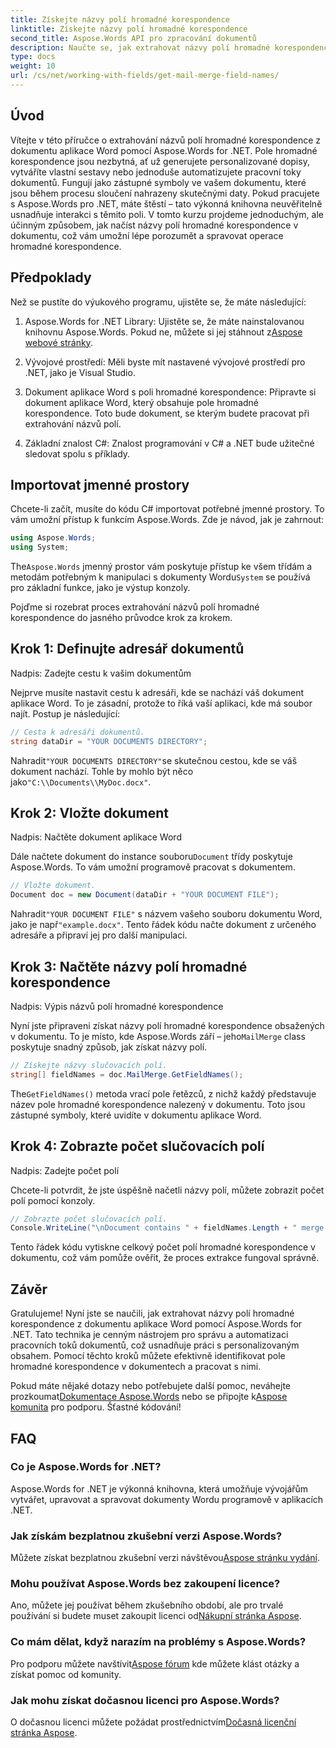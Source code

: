 ```yaml
---
title: Získejte názvy polí hromadné korespondence
linktitle: Získejte názvy polí hromadné korespondence
second_title: Aspose.Words API pro zpracování dokumentů
description: Naučte se, jak extrahovat názvy polí hromadné korespondence z dokumentu aplikace Word pomocí Aspose.Words for .NET, pomocí tohoto podrobného průvodce krok za krokem.
type: docs
weight: 10
url: /cs/net/working-with-fields/get-mail-merge-field-names/
---
```

## Úvod

Vítejte v této příručce o extrahování názvů polí hromadné korespondence z dokumentu aplikace Word pomocí Aspose.Words for .NET. Pole hromadné korespondence jsou nezbytná, ať už generujete personalizované dopisy, vytváříte vlastní sestavy nebo jednoduše automatizujete pracovní toky dokumentů. Fungují jako zástupné symboly ve vašem dokumentu, které jsou během procesu sloučení nahrazeny skutečnými daty. Pokud pracujete s Aspose.Words pro .NET, máte štěstí – tato výkonná knihovna neuvěřitelně usnadňuje interakci s těmito poli. V tomto kurzu projdeme jednoduchým, ale účinným způsobem, jak načíst názvy polí hromadné korespondence v dokumentu, což vám umožní lépe porozumět a spravovat operace hromadné korespondence.

## Předpoklady

Než se pustíte do výukového programu, ujistěte se, že máte následující:

1.  Aspose.Words for .NET Library: Ujistěte se, že máte nainstalovanou knihovnu Aspose.Words. Pokud ne, můžete si jej stáhnout z[Aspose webové stránky](https://releases.aspose.com/words/net/).

2. Vývojové prostředí: Měli byste mít nastavené vývojové prostředí pro .NET, jako je Visual Studio.

3. Dokument aplikace Word s poli hromadné korespondence: Připravte si dokument aplikace Word, který obsahuje pole hromadné korespondence. Toto bude dokument, se kterým budete pracovat při extrahování názvů polí.

4. Základní znalost C#: Znalost programování v C# a .NET bude užitečné sledovat spolu s příklady.

## Importovat jmenné prostory

Chcete-li začít, musíte do kódu C# importovat potřebné jmenné prostory. To vám umožní přístup k funkcím Aspose.Words. Zde je návod, jak je zahrnout:

```csharp
using Aspose.Words;
using System;
```

 The`Aspose.Words` jmenný prostor vám poskytuje přístup ke všem třídám a metodám potřebným k manipulaci s dokumenty Wordu`System` se používá pro základní funkce, jako je výstup konzoly.

Pojďme si rozebrat proces extrahování názvů polí hromadné korespondence do jasného průvodce krok za krokem.

## Krok 1: Definujte adresář dokumentů

Nadpis: Zadejte cestu k vašim dokumentům

Nejprve musíte nastavit cestu k adresáři, kde se nachází váš dokument aplikace Word. To je zásadní, protože to říká vaší aplikaci, kde má soubor najít. Postup je následující:

```csharp
// Cesta k adresáři dokumentů.
string dataDir = "YOUR DOCUMENTS DIRECTORY";
```

 Nahradit`"YOUR DOCUMENTS DIRECTORY"`se skutečnou cestou, kde se váš dokument nachází. Tohle by mohlo být něco jako`"C:\\Documents\\MyDoc.docx"`.

## Krok 2: Vložte dokument

Nadpis: Načtěte dokument aplikace Word

 Dále načtete dokument do instance souboru`Document` třídy poskytuje Aspose.Words. To vám umožní programově pracovat s dokumentem.

```csharp
// Vložte dokument.
Document doc = new Document(dataDir + "YOUR DOCUMENT FILE");
```

 Nahradit`"YOUR DOCUMENT FILE"` s názvem vašeho souboru dokumentu Word, jako je např`"example.docx"`. Tento řádek kódu načte dokument z určeného adresáře a připraví jej pro další manipulaci.

## Krok 3: Načtěte názvy polí hromadné korespondence

Nadpis: Výpis názvů polí hromadné korespondence

 Nyní jste připraveni získat názvy polí hromadné korespondence obsažených v dokumentu. To je místo, kde Aspose.Words září – jeho`MailMerge` class poskytuje snadný způsob, jak získat názvy polí.

```csharp
// Získejte názvy slučovacích polí.
string[] fieldNames = doc.MailMerge.GetFieldNames();
```

 The`GetFieldNames()` metoda vrací pole řetězců, z nichž každý představuje název pole hromadné korespondence nalezený v dokumentu. Toto jsou zástupné symboly, které uvidíte v dokumentu aplikace Word.

## Krok 4: Zobrazte počet slučovacích polí

Nadpis: Zadejte počet polí

Chcete-li potvrdit, že jste úspěšně načetli názvy polí, můžete zobrazit počet polí pomocí konzoly.

```csharp
// Zobrazte počet slučovacích polí.
Console.WriteLine("\nDocument contains " + fieldNames.Length + " merge fields.");
```

Tento řádek kódu vytiskne celkový počet polí hromadné korespondence v dokumentu, což vám pomůže ověřit, že proces extrakce fungoval správně.

## Závěr

Gratulujeme! Nyní jste se naučili, jak extrahovat názvy polí hromadné korespondence z dokumentu aplikace Word pomocí Aspose.Words for .NET. Tato technika je cenným nástrojem pro správu a automatizaci pracovních toků dokumentů, což usnadňuje práci s personalizovaným obsahem. Pomocí těchto kroků můžete efektivně identifikovat pole hromadné korespondence v dokumentech a pracovat s nimi.

 Pokud máte nějaké dotazy nebo potřebujete další pomoc, neváhejte prozkoumat[Dokumentace Aspose.Words](https://reference.aspose.com/words/net/) nebo se připojte k[Aspose komunita](https://forum.aspose.com/c/words/8) pro podporu. Šťastné kódování!

## FAQ

### Co je Aspose.Words for .NET?
Aspose.Words for .NET je výkonná knihovna, která umožňuje vývojářům vytvářet, upravovat a spravovat dokumenty Wordu programově v aplikacích .NET.

### Jak získám bezplatnou zkušební verzi Aspose.Words?
 Můžete získat bezplatnou zkušební verzi návštěvou[Aspose stránku vydání](https://releases.aspose.com/).

### Mohu používat Aspose.Words bez zakoupení licence?
 Ano, můžete jej používat během zkušebního období, ale pro trvalé používání si budete muset zakoupit licenci od[Nákupní stránka Aspose](https://purchase.aspose.com/buy).

### Co mám dělat, když narazím na problémy s Aspose.Words?
 Pro podporu můžete navštívit[Aspose fórum](https://forum.aspose.com/c/words/8) kde můžete klást otázky a získat pomoc od komunity.

### Jak mohu získat dočasnou licenci pro Aspose.Words?
 O dočasnou licenci můžete požádat prostřednictvím[Dočasná licenční stránka Aspose](https://purchase.aspose.com/temporary-license/).
